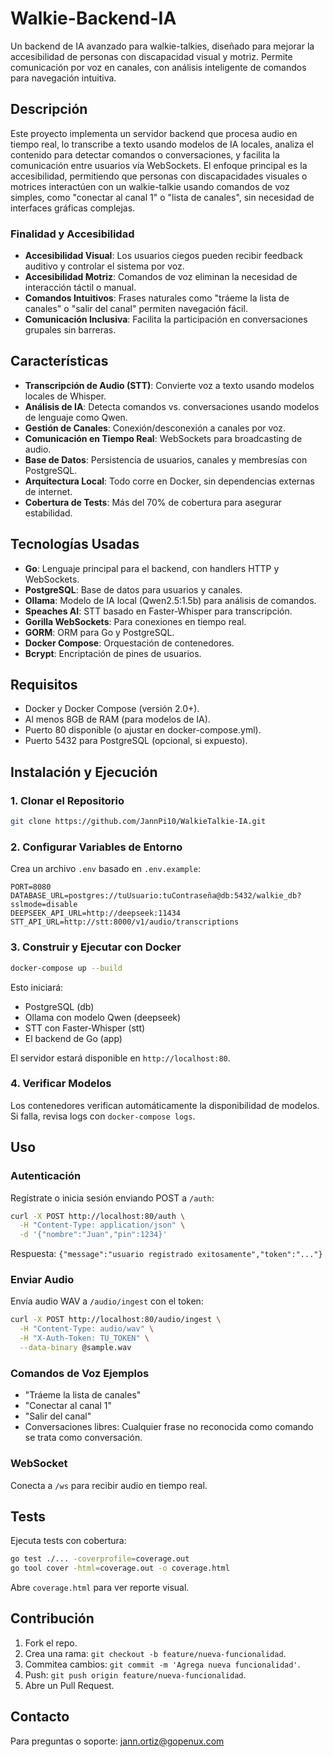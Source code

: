 # Walkie-Backend-IA

Un backend de IA avanzado para walkie-talkies, diseñado para mejorar la accesibilidad de personas con discapacidad visual y motriz. Permite comunicación por voz en canales, con análisis inteligente de comandos para navegación intuitiva.

## Descripción

Este proyecto implementa un servidor backend que procesa audio en tiempo real, lo transcribe a texto usando modelos de IA locales, analiza el contenido para detectar comandos o conversaciones, y facilita la comunicación entre usuarios vía WebSockets. El enfoque principal es la accesibilidad, permitiendo que personas con discapacidades visuales o motrices interactúen con un walkie-talkie usando comandos de voz simples, como "conectar al canal 1" o "lista de canales", sin necesidad de interfaces gráficas complejas.

### Finalidad y Accesibilidad
- **Accesibilidad Visual**: Los usuarios ciegos pueden recibir feedback auditivo y controlar el sistema por voz.
- **Accesibilidad Motriz**: Comandos de voz eliminan la necesidad de interacción táctil o manual.
- **Comandos Intuitivos**: Frases naturales como "tráeme la lista de canales" o "salir del canal" permiten navegación fácil.
- **Comunicación Inclusiva**: Facilita la participación en conversaciones grupales sin barreras.

## Características
- **Transcripción de Audio (STT)**: Convierte voz a texto usando modelos locales de Whisper.
- **Análisis de IA**: Detecta comandos vs. conversaciones usando modelos de lenguaje como Qwen.
- **Gestión de Canales**: Conexión/desconexión a canales por voz.
- **Comunicación en Tiempo Real**: WebSockets para broadcasting de audio.
- **Base de Datos**: Persistencia de usuarios, canales y membresías con PostgreSQL.
- **Arquitectura Local**: Todo corre en Docker, sin dependencias externas de internet.
- **Cobertura de Tests**: Más del 70% de cobertura para asegurar estabilidad.

## Tecnologías Usadas
- **Go**: Lenguaje principal para el backend, con handlers HTTP y WebSockets.
- **PostgreSQL**: Base de datos para usuarios y canales.
- **Ollama**: Modelo de IA local (Qwen2.5:1.5b) para análisis de comandos.
- **Speaches AI**: STT basado en Faster-Whisper para transcripción.
- **Gorilla WebSockets**: Para conexiones en tiempo real.
- **GORM**: ORM para Go y PostgreSQL.
- **Docker Compose**: Orquestación de contenedores.
- **Bcrypt**: Encriptación de pines de usuarios.

## Requisitos
- Docker y Docker Compose (versión 2.0+).
- Al menos 8GB de RAM (para modelos de IA).
- Puerto 80 disponible (o ajustar en docker-compose.yml).
- Puerto 5432 para PostgreSQL (opcional, si expuesto).

## Instalación y Ejecución

### 1. Clonar el Repositorio
```bash
git clone https://github.com/JannPi10/WalkieTalkie-IA.git
```

### 2. Configurar Variables de Entorno
Crea un archivo `.env` basado en `.env.example`:
```
PORT=8080
DATABASE_URL=postgres://tuUsuario:tuContraseña@db:5432/walkie_db?sslmode=disable
DEEPSEEK_API_URL=http://deepseek:11434
STT_API_URL=http://stt:8000/v1/audio/transcriptions
```

### 3. Construir y Ejecutar con Docker
```bash
docker-compose up --build
```
Esto iniciará:
- PostgreSQL (db)
- Ollama con modelo Qwen (deepseek)
- STT con Faster-Whisper (stt)
- El backend de Go (app)

El servidor estará disponible en `http://localhost:80`.

### 4. Verificar Modelos
Los contenedores verifican automáticamente la disponibilidad de modelos. Si falla, revisa logs con `docker-compose logs`.

## Uso

### Autenticación
Regístrate o inicia sesión enviando POST a `/auth`:
```bash
curl -X POST http://localhost:80/auth \
  -H "Content-Type: application/json" \
  -d '{"nombre":"Juan","pin":1234}'
```
Respuesta: `{"message":"usuario registrado exitosamente","token":"..."}`

### Enviar Audio
Envía audio WAV a `/audio/ingest` con el token:
```bash
curl -X POST http://localhost:80/audio/ingest \
  -H "Content-Type: audio/wav" \
  -H "X-Auth-Token: TU_TOKEN" \
  --data-binary @sample.wav
```

### Comandos de Voz Ejemplos
- "Tráeme la lista de canales"
- "Conectar al canal 1"
- "Salir del canal"
- Conversaciones libres: Cualquier frase no reconocida como comando se trata como conversación.

### WebSocket
Conecta a `/ws` para recibir audio en tiempo real.

## Tests
Ejecuta tests con cobertura:
```bash
go test ./... -coverprofile=coverage.out
go tool cover -html=coverage.out -o coverage.html
```
Abre `coverage.html` para ver reporte visual.

## Contribución
1. Fork el repo.
2. Crea una rama: `git checkout -b feature/nueva-funcionalidad`.
3. Commitea cambios: `git commit -m 'Agrega nueva funcionalidad'`.
4. Push: `git push origin feature/nueva-funcionalidad`.
5. Abre un Pull Request.

## Contacto
Para preguntas o soporte: [jann.ortiz@gopenux.com](mailto:tu-email@example.com)
